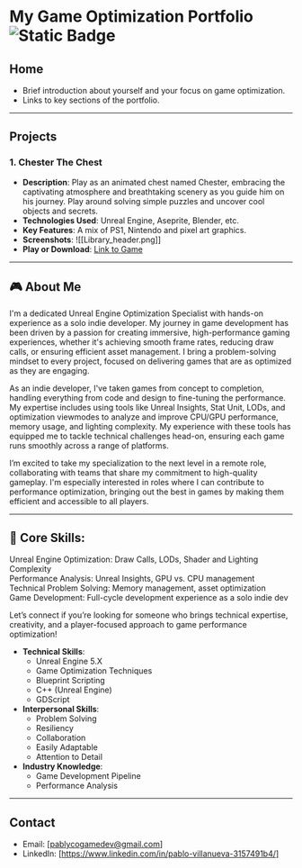 # My Game Optimization Portfolio ![Static Badge](https://img.shields.io/badge/60fps%20-%2016.66ms%20%F0%9F%9A%80-green?logo=Unreal%20Engine&logoColor=white)

## Home
- Brief introduction about yourself and your focus on game optimization.
- Links to key sections of the portfolio.

---

## Projects
### 1. Chester The Chest 
- **Description**: Play as an animated chest named Chester, embracing the captivating atmosphere and breathtaking scenery as you guide him on his journey. Play around solving simple puzzles and uncover cool objects and secrets.
- **Technologies Used**: Unreal Engine, Aseprite, Blender, etc.
- **Key Features**: A mix of PS1, Nintendo and pixel art graphics.
- **Screenshots**: 
![[Library_header.png]]
- **Play or Download**: [Link to Game](https://store.steampowered.com/app/2506390/Chester_The_Chest/)

---

## 🎮 About Me  
  
I'm a dedicated Unreal Engine Optimization Specialist with hands-on experience as a solo indie developer. My journey in game development has been driven by a passion for creating immersive, high-performance gaming experiences, whether it's achieving smooth frame rates, reducing draw calls, or ensuring efficient asset management. I bring a problem-solving mindset to every project, focused on delivering games that are as optimized as they are engaging.  
  
As an indie developer, I've taken games from concept to completion, handling everything from code and design to fine-tuning the performance. My expertise includes using tools like Unreal Insights, Stat Unit, LODs, and optimization viewmodes to analyze and improve CPU/GPU performance, memory usage, and lighting complexity. My experience with these tools has equipped me to tackle technical challenges head-on, ensuring each game runs smoothly across a range of platforms.  
  
I’m excited to take my specialization to the next level in a remote role, collaborating with teams that share my commitment to high-quality gameplay. I'm especially interested in roles where I can contribute to performance optimization, bringing out the best in games by making them efficient and accessible to all players.  

  ---
## 💼 Core Skills:  
  
Unreal Engine Optimization: Draw Calls, LODs, Shader and Lighting Complexity  
Performance Analysis: Unreal Insights, GPU vs. CPU management  
Technical Problem Solving: Memory management, asset optimization  
Game Development: Full-cycle development experience as a solo indie dev  
  
Let’s connect if you’re looking for someone who brings technical expertise, creativity, and a player-focused approach to game performance optimization!


- **Technical Skills**: 
  - Unreal Engine 5.X
  - Game Optimization Techniques
  - Blueprint Scripting
  - C++ (Unreal Engine)
  - GDScript
- **Interpersonal Skills**: 
  - Problem Solving
  - Resiliency
  - Collaboration
  -  Easily Adaptable
  -  Attention to Detail
- **Industry Knowledge**: 
  - Game Development Pipeline
  - Performance Analysis

---

## Contact
- Email: [pablycogamedev@gmail.com]
- LinkedIn: [https://www.linkedin.com/in/pablo-villanueva-3157491b4/]

